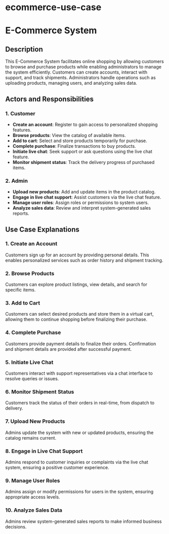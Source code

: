 # ecommerce-use-case
# E-Commerce System

## Description
This E-Commerce System facilitates online shopping by allowing customers to browse and purchase products while enabling administrators to manage the system efficiently. Customers can create accounts, interact with support, and track shipments. Administrators handle operations such as uploading products, managing users, and analyzing sales data.

## Actors and Responsibilities

### 1. **Customer**
- **Create an account**: Register to gain access to personalized shopping features.
- **Browse products**: View the catalog of available items.
- **Add to cart**: Select and store products temporarily for purchase.
- **Complete purchase**: Finalize transactions to buy products.
- **Initiate live chat**: Seek support or ask questions using the live chat feature.
- **Monitor shipment status**: Track the delivery progress of purchased items.

### 2. **Admin**
- **Upload new products**: Add and update items in the product catalog.
- **Engage in live chat support**: Assist customers via the live chat feature.
- **Manage user roles**: Assign roles or permissions to system users.
- **Analyze sales data**: Review and interpret system-generated sales reports.

## Use Case Explanations

### 1. **Create an Account**
Customers sign up for an account by providing personal details. This enables personalized services such as order history and shipment tracking.

### 2. **Browse Products**
Customers can explore product listings, view details, and search for specific items.

### 3. **Add to Cart**
Customers can select desired products and store them in a virtual cart, allowing them to continue shopping before finalizing their purchase.

### 4. **Complete Purchase**
Customers provide payment details to finalize their orders. Confirmation and shipment details are provided after successful payment.

### 5. **Initiate Live Chat**
Customers interact with support representatives via a chat interface to resolve queries or issues.

### 6. **Monitor Shipment Status**
Customers track the status of their orders in real-time, from dispatch to delivery.

### 7. **Upload New Products**
Admins update the system with new or updated products, ensuring the catalog remains current.

### 8. **Engage in Live Chat Support**
Admins respond to customer inquiries or complaints via the live chat system, ensuring a positive customer experience.

### 9. **Manage User Roles**
Admins assign or modify permissions for users in the system, ensuring appropriate access levels.

### 10. **Analyze Sales Data**
Admins review system-generated sales reports to make informed business decisions.
